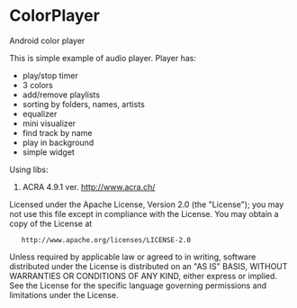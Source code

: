 # ColorPlayer
Android color player

This is simple example of audio player.
Player has:
  - play/stop timer
  - 3 colors
  - add/remove playlists
  - sorting by folders, names, artists
  - equalizer
  - mini visualizer
  - find track by name
  - play in background
  - simple widget
  
Using libs:
  1) ACRA 4.9.1 ver. http://www.acra.ch/
  
   Licensed under the Apache License, Version 2.0 (the "License");
   you may not use this file except in compliance with the License.
   You may obtain a copy of the License at

       http://www.apache.org/licenses/LICENSE-2.0

   Unless required by applicable law or agreed to in writing, software
   distributed under the License is distributed on an "AS IS" BASIS,
   WITHOUT WARRANTIES OR CONDITIONS OF ANY KIND, either express or implied.
   See the License for the specific language governing permissions and
   limitations under the License.
